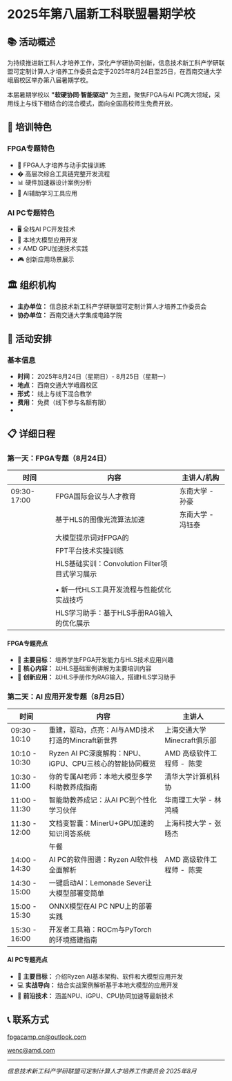# 2025年第八届新工科联盟暑期学校

## 📚 活动概述

为持续推进新工科人才培养工作，深化产学研协同创新，信息技术新工科产学研联盟可定制计算人才培养工作委员会定于2025年8月24日至25日，在西南交通大学峨眉校区举办第八届暑期学校。

本届暑期学校以 **"软硬协同·智能驱动"** 为主题，聚焦FPGA与AI PC两大领域，采用线上与线下相结合的混合模式，面向全国高校师生免费开放。

## 🎯 培训特色

### FPGA专题特色

- 🔧 FPGA人才培养与动手实操训练
- �️ 高层次综合工具链完整开发流程
- 📊 硬件加速器设计案例分析
- 🤖 AI辅助学习工具应用

### AI PC专题特色

- 🖥️ 全栈AI PC开发技术
- 🧠 本地大模型应用开发
- ⚡ AMD GPU加速技术实践
- 🎮 创新应用场景展示

## 🏛️ 组织机构

- **主办单位：** 信息技术新工科产学研联盟可定制计算人才培养工作委员会
- **协办单位：** 西南交通大学集成电路学院

## 📅 活动安排

### 基本信息

- **时间：** 2025年8月24日（星期日）- 8月25日（星期一）
- **地点：** 西南交通大学峨眉校区
- **形式：** 线上与线下混合教学
- **费用：** 免费（线下参与名额有限）
- 

## 📋 详细日程

### 第一天：FPGA专题（8月24日）

| 时间        | 内容                                          | 主讲人/机构       |
| ----------- | --------------------------------------------- | ----------------- |
| 09:30-17:00 | FPGA国际会议与人才教育                        | 东南大学 - 孙豪   |
|             | 基于HLS的图像光流算法加速                     | 东南大学 - 冯钰泰 |
|             | 大模型提示词对FPGA的                          |                   |
|             | FPT平台技术实操训练                           |                   |
|             | HLS基础实训：Convolution Filter项目式学习展示 |                   |
|             |                                               |                   |
|             | • 新一代HLS工具开发流程与性能优化实战技巧    |                   |
|             | HLS学习助手：基于HLS手册RAG输入的优化展示     |                   |

#### FPGA专题亮点

- 🎯 **主要目标：** 培养学生FPGA开发能力与HLS技术应用兴趣
- 📖 **核心内容：** 以HLS基础案例讲解为主要培训内容
- 🤖 **创新应用：** 以HLS手册作为RAG输入，搭建HLS学习助手

### 第二天：AI 应用开发专题（8月25日）

| 时间          | 内容                                                    | 主讲人                      |
| ------------- | ------------------------------------------------------- | --------------------------- |
| 09:30 - 10:10 | 重建，驱动，点亮：AI与AMD技术打造的Mincraft新世界       | 上海交通大学Minecraft俱乐部 |
| 10:10 - 10:30 | Ryzen AI PC深度解构：NPU、iGPU、CPU三核心的智能协同概览 | AMD 高级软件工程师 -  陈雯 |
| 10:30 - 11:00 | 你的专属AI老师：本地大模型多学科助教养成指南            | 清华大学计算机科协          |
| 11:00 - 11:30 | 智能助教养成记：从AI PC到个性化学习伙伴                 | 华南理工大学 - 林鸿楠       |
| 11:30 - 12:00 | 文档变智囊：MinerU+GPU加速的知识问答系统                | 上海科技大学 - 张旸杰       |
|               | 午餐                                                    |                             |
| 14:00 - 14:30 | AI PC的软件图谱：Ryzen AI软件栈全面解析                 | AMD 高级软件工程师 -  陈雯 |
| 14:30 - 15:00 | 一键启动AI：Lemonade Sever让大模型部署变简单            |                             |
| 15:00 - 15:30 | ONNX模型在AI PC NPU上的部署实践                         |                             |
| 15:30 - 16:00 | 开发者工具箱：ROCm与PyTorch的环境搭建指南               |                             |

#### AI PC专题亮点

- 🎯 **主要目标：** 介绍Ryzen AI基本架构、软件和大模型应用开发
- 💻 **实战导向：** 结合实战案例解析基于本地大模型的应用开发
- 🚀 **前沿技术：** 涵盖NPU、iGPU、CPU协同加速等最新技术

## 📞 联系方式

fpgacamp.cn@outlook.com

wenc@amd.com

---

*信息技术新工科产学研联盟可定制计算人才培养工作委员会*
*2025年8月*

